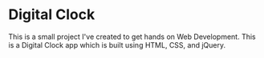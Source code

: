 # Digital Clock
This is a small project I've created to get hands on Web Development. This is a Digital Clock app which is built using HTML, CSS, and jQuery.
